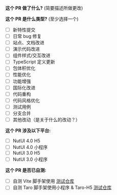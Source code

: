 <!--
请务必阅读贡献者指南:
https://github.com/jdf2e/nutui/issues/1671
-->

<!-- PULL REQUEST TEMPLATE -->
<!-- (Update "[ ]" to "[x]" to check a box) -->

**这个 PR 做了什么?** (简要描述所做更改)

**这个 PR 是什么类型?** (至少选择一个)

- [ ] 新特性提交
- [ ] 日常 bug 修复
- [ ] 站点、文档改进
- [ ] 演示代码改进
- [ ] 组件样式/交互改进
- [ ] TypeScript 定义更新
- [ ] 包体积优化
- [ ] 性能优化
- [ ] 功能增强
- [ ] 国际化改进
- [ ] 代码重构
- [ ] 代码风格优化
- [ ] 测试用例
- [ ] 分支合并
- [ ] 其他改动（是关于什么的改动？）

**这个 PR 涉及以下平台:**

- [ ] NutUI 4.0 H5
- [ ] NutUI 4.0 小程序
- [ ] NutUI 3.0 H5
- [ ] NutUI 3.0 小程序

**这个 PR 是否已自测:**

- [ ] 自测 Vite 脚手架使用 [测试仓库](https://github.com/jdf2e/nutui-demo/tree/master/vite-ts)
- [ ] 自测 Taro 脚手架使用小程序 & Taro-H5 [测试仓库](https://github.com/jdf2e/nutui-demo/tree/master/taro)

